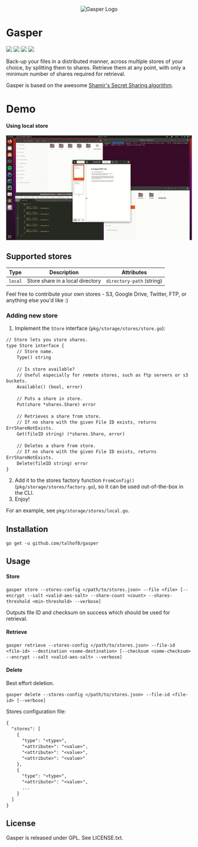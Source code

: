 <p align="center">
  <img src="https://github.com/talhof8/gasper/blob/master/assets/logo.png?raw=true" alt="Gasper Logo"/>
</p>

# Gasper

![](https://img.shields.io/github/issues/talhof8/gasper)
![](https://img.shields.io/github/stars/talhof8/gasper)
![](https://img.shields.io/github/license/talhof8/gasper)
![](https://img.shields.io/twitter/url?url=https%3A%2F%2Fgithub.com%2Ftalhof8%2Fgasper)

Back-up your files in a distributed manner, across multiple stores of your choice, by splitting them to shares. 
Retrieve them at any point, with only a minimum number of shares required for retrieval.

Gasper is based on the awesome [Shamir's Secret Sharing algorithm](https://en.wikipedia.org/wiki/Shamir%27s_Secret_Sharing). 

# Demo
#### Using local store
![](assets/demo-local.gif)


## Supported stores

| Type              | Description           | Attributes                |
| ----------------- |-----------------------| --------------------------|
| `local`      | Store share in a local directory | `directory-path` (string) |

Feel free to contribute your own stores - S3, Google Drive, Twitter, FTP, or anything else you'd like :)

### Adding new store
1. Implement the `Store` interface (`pkg/storage/stores/store.go`):

```
// Store lets you store shares.
type Store interface {
	// Store name.
	Type() string

	// Is store available?
	// Useful especially for remote stores, such as ftp servers or s3 buckets.
	Available() (bool, error)

	// Puts a share in store.
	Put(share *shares.Share) error

	// Retrieves a share from store.
	// If no share with the given File ID exists, returns ErrShareNotExists.
	Get(fileID string) (*shares.Share, error)

	// Deletes a share from store.
	// If no share with the given File ID exists, returns ErrShareNotExists.
	Delete(fileID string) error
}
```
2. Add it to the stores factory function `FromConfig()` (`pkg/storage/stores/factory.go`), so it can be used out-of-the-box in the CLI.
3. Enjoy!

For an example, see `pkg/storage/stores/local.go`.

## Installation
```
go get -u github.com/talhof8/gasper
```

## Usage
#### Store
```
gasper store --stores-config </path/to/stores.json> --file <file> [--encrypt --salt <valid-aes-salt> --share-count <count> --shares-threshold <min-threshold> --verbose]
```
Outputs file ID and checksum on success which should be used for retrieval.

#### Retrieve
```
gasper retrieve --stores-config </path/to/stores.json> --file-id <file-id> --destination <some-destination> [--checksum <some-checksum> --encrypt --salt <valid-aes-salt> --verbose]
```

#### Delete
Best effort deletion.
```
gasper delete --stores-config </path/to/stores.json> --file-id <file-id> [--verbose]
```

Stores configuration file:
```
{
  "stores": [
    {
      "type": "<type>",
      "<attribute>": "<value>",
      "<attribute>": "<value>",
      "<attribute>": "<value>"
    },
    {
      "type": "<type>",
      "<attribute>": "<value>",
      ...
    }
  ]
}
```

## License
Gasper is released under GPL. See LICENSE.txt.
